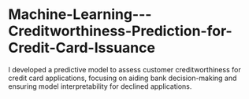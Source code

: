 # Machine-Learning---Creditworthiness-Prediction-for-Credit-Card-Issuance
I developed a predictive model to assess customer creditworthiness for credit card applications, focusing on aiding bank decision-making and ensuring model interpretability for declined applications.
